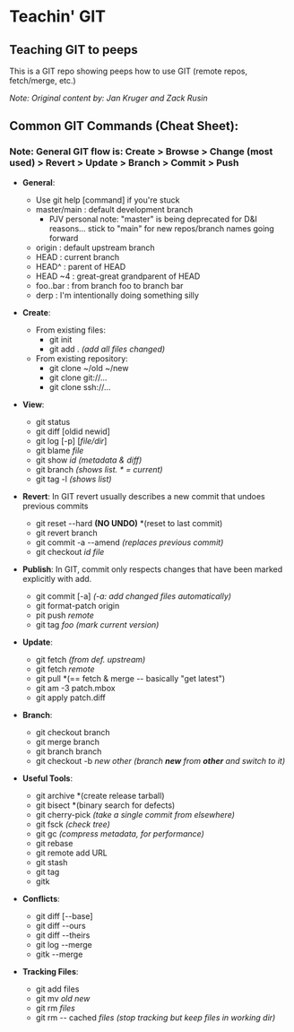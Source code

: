# Teachin' GIT
## Teaching GIT to peeps

This is a GIT repo showing peeps how to use GIT (remote repos, fetch/merge, etc.)

*Note: Original content by: Jan Kruger and Zack Rusin*


## Common GIT Commands (Cheat Sheet):
### Note: General GIT flow is: Create > Browse > Change (most used) > Revert > Update > Branch > Commit > Push

- **General**:
  - Use git help [command] if you're stuck
  - master/main : default development branch
    - PJV personal note: "master" is being deprecated for D&I reasons... stick to "main" for new repos/branch names going forward
  - origin : default upstream branch
  - HEAD : current branch
  - HEAD^ : parent of HEAD
  - HEAD ~4 : great-great grandparent of HEAD
  - foo..bar : from branch foo to branch bar
  - derp : I'm intentionally doing something silly

- **Create**:
  - From existing files:
    - git init
    - git add .   *(add all files changed)*
  - From existing repository:
    - git clone ~/old ~/new
    - git clone git://...
    - git clone ssh://...
   
- **View**:
  - git status
  - git diff [oldid newid]
  - git log [-p] [*file/dir*]
  - git blame *file*
  - git show *id*   *(metadata & diff)*
  - git branch   *(shows list. * = current)*
  - git tag -l   *(shows list)*
 
- **Revert**:
In GIT revert usually describes a new commit that undoes previous commits
  - git reset --hard **(NO UNDO)**   *(reset to last commit)
  - git revert branch
  - git commit -a --amend   *(replaces previous commit)*
  - git checkout *id file*
 
- **Publish**:
In GIT, commit only respects changes that have been marked explicitly with add.
  - git commit [-a]   *(-a: add changed files automatically)*
  - git format-patch origin
  - pit push *remote*
  - git tag *foo*     *(mark current version)*

- **Update**:
  - git fetch    *(from def. upstream)*
  - git fetch *remote* 
  - git pull   *(== fetch & merge -- basically "get latest")
  - git am -3 patch.mbox
  - git apply patch.diff

- **Branch**:
  - git checkout branch
  - git merge branch
  - git branch branch
  - git checkout -b *new* *other*   *(branch **new** from **other** and switch to it)*

- **Useful Tools**:
  - git archive  *(create release tarball)
  - git bisect  *(binary search for defects)
  - git cherry-pick   *(take a single commit from elsewhere)*
  - git fsck   *(check tree)*
  - git gc  *(compress metadata, for performance)*
  - git rebase
  - git remote add URL
  - git stash
  - git tag
  - gitk

- **Conflicts**:
  - git diff [--base]
  - git diff --ours
  - git diff --theirs
  - git log --merge
  - gitk --merge


- **Tracking Files**:
  - git add files
  - git mv *old new*
  - git rm *files*
  - git rm -- cached *files*   *(stop tracking but keep files in working dir)*



